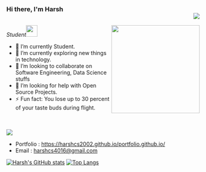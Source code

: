 ### Hi there, I'm Harsh  <div align = 'right'>![](https://komarev.com/ghpvc/?username=harshcs2002-ds&color=yellow)</div>

<img align='right' src="https://media.giphy.com/media/M9gbBd9nbDrOTu1Mqx/giphy.gif" width="230">
<p><em>Student<img src="https://media.giphy.com/media/WUlplcMpOCEmTGBtBW/giphy.gif" width="30"> 
</em></p>

- 🔭 I’m currently Student.
- 🌱 I’m currently exploring new things in technology.
- 👯 I’m looking to collaborate on Software Engineering, Data Science stuffs
- 🤔 I’m looking for help with Open Source Projects.
- ⚡ Fun fact: You lose up to 30 percent of your taste buds during flight.
<br><br>
<br>

<img src="https://spectrapackautomation.com/img/contactme.gif" />

- Portfolio : https://harshcs2002.github.io/portfolio.github.io/
- Email : harshcs4016@gmail.com

[![Harsh's GitHub stats](https://github-readme-stats.vercel.app/api?username=harshcs2002)](https://github.com/anuraghazra/github-readme-stats)
[![Top Langs](https://github-readme-stats.vercel.app/api/top-langs/?username=harshcs2002&layout=compact)](https://github.com/anuraghazra/github-readme-stats)


